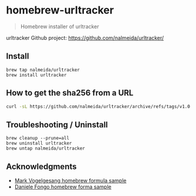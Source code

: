 # homebrew-urltracker

> Homebrew installer of urltracker

urltracker Github project: https://github.com/nalmeida/urltracker/

## Install

```
brew tap nalmeida/urltracker
brew install urltracker
```

## How to get the sha256 from a URL

```bash
curl -sL https://github.com/nalmeida/urltracker/archive/refs/tags/v1.0.1.tar.gz | sha256
```


## Troubleshooting / Uninstall

```
brew cleanup --prune=all
brew uninstall urltracker
brew untap nalmeida/urltracker
```

## Acknowledgments

* [Mark Vogelgesang homebrew formula sample](https://github.com/mvogelgesang/homebrew-tiny-sh-example)
* [Daniele Fongo homebrew forma sample](https://github.com/danielefongo/homebrew-formula-example)